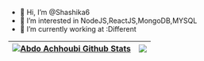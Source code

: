 - 👋 Hi, I’m @Shashika6
- 👀 I’m interested in NodeJS,ReactJS,MongoDB,MYSQL
- 🌱 I’m currently working at :Different


| <a href="https://github.com/shashika6"><img align="center" src="https://github-readme-stats.vercel.app/api?username=abdoachhoubi&include_all_commits=true&count_private=true&show_icons=true&line_height=30&title_color=CDB4DB&icon_color=CDB4DB&text_color=D3D3D3&bg_color=0A0A0A" alt="Abdo Achhoubi Github Stats"></a> | <a href="https://github.com/shashika6"><img align="center" src="https://github-readme-stats.vercel.app/api/top-langs/?username=shashika6&layout=compact&theme=buefy&hide_border=true" /></a> |
| ------------- | ------------- |

<!---
Shashika6/Shashika6 is a ✨ special ✨ repository because its `README.md` (this file) appears on your GitHub profile.
You can click the Preview link to take a look at your changes.
--->
